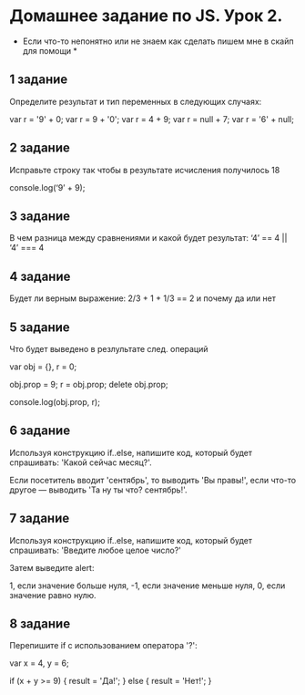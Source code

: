 # Домашнее задание по JS. Урок 2.

* Если что-то непонятно или не знаем как сделать пишем мне в скайп для помощи *

## 1 задание

Определите результат и тип переменных в следующих случаях:

var r = '9' + 0;
var r = 9 + '0';
var r = 4 + 9;
var r = null + 7;
var r = '6' + null;

## 2 задание

Исправьте строку так чтобы в результате исчисления получилось 18

console.log(‘9’ + 9);

## 3 задание

В чем разница между сравнениями и какой будет результат:
‘4’ == 4 || ‘4’ === 4

## 4 задание

Будет ли верным  выражение:
2/3 + 1 + 1/3 == 2 и почему да или нет

## 5 задание

Что будет выведено в резлультате след. операций

var obj = {},
r = 0;

obj.prop = 9;
r = obj.prop;
delete obj.prop;

console.log(obj.prop, r);

## 6 задание

Используя конструкцию if..else, напишите код, который будет спрашивать: 'Какой сейчас месяц?'.

Если посетитель вводит 'сентябрь', то выводить 'Вы правы!', если что-то другое — выводить 'Та ну ты что? сентябрь!'.

## 7 задание

Используя конструкцию if..else, напишите код, который будет спрашивать: 'Введите любое целое число?'

Затем выведите alert:

1, если значение больше нуля, -1, если значение меньше нуля, 0, если значение равно нулю.

## 8 задание

Перепишите if с использованием оператора '?':

var x = 4, y = 6;

if (x + y >= 9) {
  result = 'Да!';
} else {
  result = 'Нет!';
}
